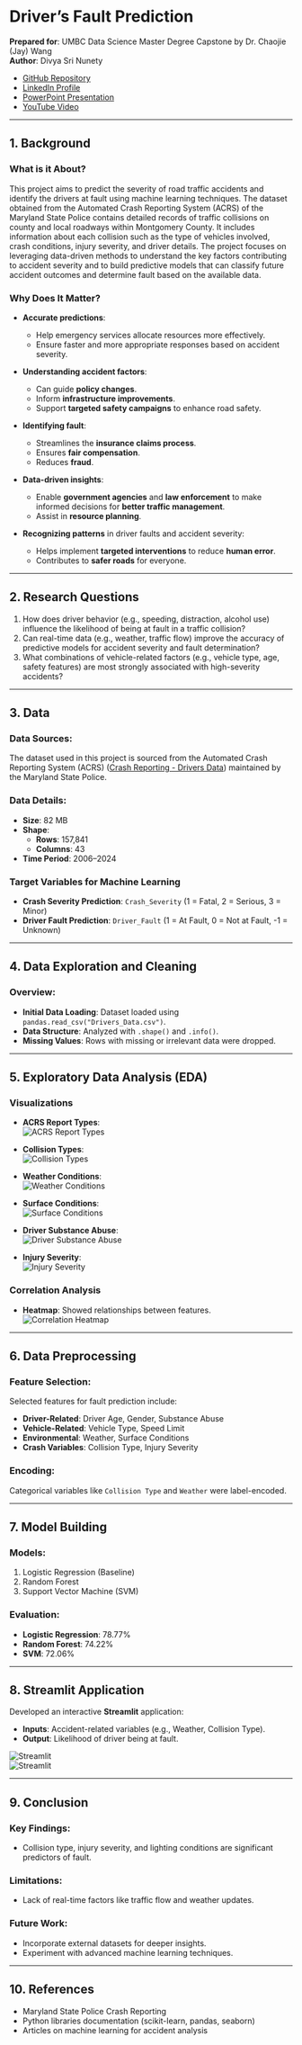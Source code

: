 # Driver’s Fault Prediction  
**Prepared for**: UMBC Data Science Master Degree Capstone by Dr. Chaojie (Jay) Wang  
**Author**: Divya Sri Nunety  

- [GitHub Repository](https://github.com/DivyaNunety/UMBC-DATA606-Capstone.git)  
- [LinkedIn Profile](https://www.linkedin.com/in/divyasrinunety/)  
- [PowerPoint Presentation](#)  
- [YouTube Video](https://youtu.be/59Y_Znl0plQ)  

---

## 1. Background  

### What is it About?  
This project aims to predict the severity of road traffic accidents and identify the drivers at fault using machine learning techniques. The dataset obtained from the Automated Crash Reporting System (ACRS) of the Maryland State Police contains detailed records of traffic collisions on county and local roadways within Montgomery County. It includes information about each collision such as the type of vehicles involved, crash conditions, injury severity, and driver details. The project focuses on leveraging data-driven methods to understand the key factors contributing to accident severity and to build predictive models that can classify future accident outcomes and determine fault based on the available data.

### Why Does It Matter?  

- **Accurate predictions**:  
  - Help emergency services allocate resources more effectively.  
  - Ensure faster and more appropriate responses based on accident severity.  

- **Understanding accident factors**:  
  - Can guide **policy changes**.  
  - Inform **infrastructure improvements**.  
  - Support **targeted safety campaigns** to enhance road safety.  

- **Identifying fault**:  
  - Streamlines the **insurance claims process**.  
  - Ensures **fair compensation**.  
  - Reduces **fraud**.  

- **Data-driven insights**:  
  - Enable **government agencies** and **law enforcement** to make informed decisions for **better traffic management**.  
  - Assist in **resource planning**.  

- **Recognizing patterns** in driver faults and accident severity:  
  - Helps implement **targeted interventions** to reduce **human error**.  
  - Contributes to **safer roads** for everyone.  

---

## 2. Research Questions  

1. How does driver behavior (e.g., speeding, distraction, alcohol use) influence the likelihood of being at fault in a traffic collision?  
2. Can real-time data (e.g., weather, traffic flow) improve the accuracy of predictive models for accident severity and fault determination?  
3. What combinations of vehicle-related factors (e.g., vehicle type, age, safety features) are most strongly associated with high-severity accidents?  

---

## 3. Data  

### Data Sources:  
The dataset used in this project is sourced from the Automated Crash Reporting System (ACRS) ([Crash Reporting - Drivers Data](https://catalog.data.gov/dataset/crash-reporting-drivers-data)) maintained by the Maryland State Police.  

### Data Details:  
- **Size**: 82 MB  
- **Shape**:  
  - **Rows**: 157,841  
  - **Columns**: 43  
- **Time Period**: 2006–2024  

### Target Variables for Machine Learning  
- **Crash Severity Prediction**: `Crash_Severity` (1 = Fatal, 2 = Serious, 3 = Minor)  
- **Driver Fault Prediction**: `Driver_Fault` (1 = At Fault, 0 = Not at Fault, -1 = Unknown)  

---

## 4. Data Exploration and Cleaning  

### Overview:  
- **Initial Data Loading**: Dataset loaded using `pandas.read_csv("Drivers_Data.csv")`.  
- **Data Structure**: Analyzed with `.shape()` and `.info()`.  
- **Missing Values**: Rows with missing or irrelevant data were dropped.  

---

## 5. Exploratory Data Analysis (EDA)  

### Visualizations  
- **ACRS Report Types**:  
  ![ACRS Report Types](./Images/acrs_report_types.png)  

- **Collision Types**:  
  ![Collision Types](./Images/collision_types.png)  

- **Weather Conditions**:  
  ![Weather Conditions](./Images/weather_conditions.png)  

- **Surface Conditions**:  
  ![Surface Conditions](./Images/surface_conditions.png)  

- **Driver Substance Abuse**:  
  ![Driver Substance Abuse](./Images/driver_substance_abused.png)  

- **Injury Severity**:  
  ![Injury Severity](./Images/injury_severity.png)  

### Correlation Analysis  
- **Heatmap**: Showed relationships between features.  
  ![Correlation Heatmap](./Images/correlation_heatmap.png)  

---

## 6. Data Preprocessing  

### Feature Selection:  
Selected features for fault prediction include:  
- **Driver-Related**: Driver Age, Gender, Substance Abuse  
- **Vehicle-Related**: Vehicle Type, Speed Limit  
- **Environmental**: Weather, Surface Conditions  
- **Crash Variables**: Collision Type, Injury Severity  

### Encoding:  
Categorical variables like `Collision Type` and `Weather` were label-encoded.  

---

## 7. Model Building  

### Models:  
1. Logistic Regression (Baseline)  
2. Random Forest  
3. Support Vector Machine (SVM)  

### Evaluation:  
- **Logistic Regression**: 78.77%  
- **Random Forest**: 74.22%  
- **SVM**: 72.06%  

---

## 8. Streamlit Application  

Developed an interactive **Streamlit** application:  
- **Inputs**: Accident-related variables (e.g., Weather, Collision Type).  
- **Output**: Likelihood of driver being at fault.  

![Streamlit](./Images/app1.png)  
![Streamlit](./Images/app2.png)  

---

## 9. Conclusion  

### Key Findings:  
- Collision type, injury severity, and lighting conditions are significant predictors of fault.  

### Limitations:  
- Lack of real-time factors like traffic flow and weather updates.  

### Future Work:  
- Incorporate external datasets for deeper insights.  
- Experiment with advanced machine learning techniques.  

---

## 10. References  

- Maryland State Police Crash Reporting  
- Python libraries documentation (scikit-learn, pandas, seaborn)  
- Articles on machine learning for accident analysis  


